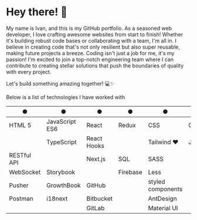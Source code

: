 # Hey there! 👋

My name is Ivan, and this is my GitHub portfolio. As a seasoned web developer, I love crafting awesome websites from start to finish! Whether it's building robust code bases or collaborating with a team, I'm all in. I believe in creating code that's not only resilient but also super reusable, making future projects a breeze.
Coding isn't just a job for me, it's my passion! I'm excited to join a top-notch engineering team where I can contribute to creating stellar solutions that push the boundaries of quality with every project.

Let's build something amazing together! 💻✨

Below is a list of technologies I have worked with

| ●             | ●               | ●           | ●             | ●                  | ●                  |
|---------------|-----------------|-------------|---------------|--------------------|--------------------|
| HTML 5        | JavaScript ES6  | React       | Redux         | CSS                | Cypress            |
|               | TypeScript      | React Hooks |               | Tailwind ❤️        | Jest               |
| RESTful API   |                 | Next.js     |SQL            | SASS               |                    |
| WebSocket     | Storybook       |             |Firebase       | Less               |                    |
| Pusher        | GrowthBook      | GitHub      |               | styled components  |                    |
| Postman       | i18next         | Bitbucket   |               | AntDesign          |                    |
|               |                 | GitLab      |               | Material UI        |                    |



